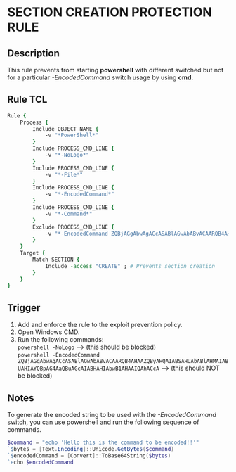 # SECTION CREATION PROTECTION RULE

## Description
This rule prevents from starting **powershell** with different switched but not for a particular *-EncodedCommand* switch usage by using **cmd**.

## Rule TCL
```tcl
Rule {
    Process {
        Include OBJECT_NAME {
            -v "*PowerShell*"
        }
        Include PROCESS_CMD_LINE {
            -v "*-NoLogo*"
        }
        Include PROCESS_CMD_LINE {
            -v "*-File*"
        }
        Include PROCESS_CMD_LINE {
            -v "*-EncodedCommand*"
        }
        Include PROCESS_CMD_LINE {
            -v "*-Command*"
        }
        Exclude PROCESS_CMD_LINE {
            -v "*-EncodedCommand ZQBjAGgAbwAgACcASABlAGwAbABvACAARQB4AHAAZQByAHQAIABSAHUAbABlAHMAIABUAHIAYQBpAG4AaQBuAGcAIABHAHIAbwB1AHAAIQAhACcA"
        }
    }
    Target {
        Match SECTION {
            Include -access "CREATE" ; # Prevents section creation
        }
    }
}
```

## Trigger
1. Add and enforce the rule to the exploit prevention policy.
2. Open Windows CMD.
3. Run the following commands:<br>
`powershell -NoLogo` --> (this should be blocked)<br>
`powershell -EncodedCommand ZQBjAGgAbwAgACcASABlAGwAbABvACAARQB4AHAAZQByAHQAIABSAHUAbABlAHMAIABUAHIAYQBpAG4AaQBuAGcAIABHAHIAbwB1AHAAIQAhACcA` --> (this should NOT be blocked)<br>

## Notes
To generate the encoded string to be used with the *-EncodedCommand* switch, you can use powershell and run the following sequence of commands.<br>
```powershell
$command = "echo 'Hello this is the command to be encoded!!'"
`$bytes = [Text.Encoding]::Unicode.GetBytes($command)
`$encodedCommand = [Convert]::ToBase64String($bytes)
`echo $encodedCommand
```